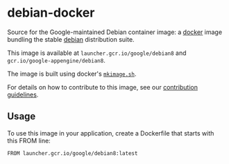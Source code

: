 debian-docker
=============

Source for the Google-maintained Debian container image: a [docker](https://docker.io) image bundling the stable [debian](https://www.debian.org) distribution suite.

This image is available at `launcher.gcr.io/google/debian8` and `gcr.io/google-appengine/debian8`.

The image is built using docker's [`mkimage.sh`](https://github.com/docker/docker/blob/master/contrib/mkimage.sh).

For details on how to contribute to this image, see our [contribution guidelines](CONTRIB.md).

## Usage

To use this image in your application, create a Dockerfile that starts with this FROM line:

```
FROM launcher.gcr.io/google/debian8:latest
```
